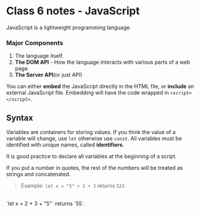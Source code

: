 # Class 6 notes - JavaScript

JavaScript is a lightweight programming language.

### Major Components

1. The language itself.
2. **The DOM API** - How the language interacts with various parts of a web page.
3. **The Server API**(or just API)

You can either **embed** the JavaScript directly in the HTML file, or **include** an external JavaScript file. Embedding will have the code wrapped in `<script></script>`.

## Syntax

Variables are containers for storing values. If you think the value of a variable will change, use `let` otherwise use `const`. All variables must be identified with unique names, called **identifiers**.

It is good practice to declare all variables at the beginning of a script.

If you put a number in quotes, the rest of the numbers will be treated as strings and concatenated.

>Example: `let x = "5" + 2 + 3` returns `523`.
<br> 
`let x = 2 + 3 + "5"` returns `55`.

